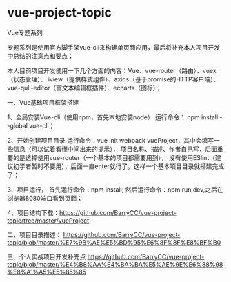 # vue-project-topic
Vue专题系列

专题系列是使用官方脚手架vue-cli来构建单页面应用，最后将补充本人项目开发中总结的注意点和要点；

本人目前项目开发使用一下几个方面的内容：Vue、vue-router（路由）、vuex（状态管理）、
iview（提供样式组件）、axios（基于promise的HTTP客户端）、vue-qull-editor（富文本编辑框插件）、echarts（图标）；

一、Vue基础项目框架搭建

1、全局安装Vue-cli（使用npm，首先本地安装node）
    运行命令： npm install --global vue-cli；
    
2、开始创建项目目录
    运行命令：vue init webpack vueProject，其中会填写一些信息（可以试着看懂中间出来的提示），
    项目名称、描述、作者自己写，后面重要的是选择使用vue-router（一个基本的项目都需要用到），
    没有使用ESlint（建议初学者暂时不要用），后面一直enter就行了，这样一个基本项目目录就搭建完成了；
    
3、项目运行，
    首先运行命令：npm install;
    然后运行命令：npm run dev,之后在浏览器8080端口看到页面；
    
4、项目结构下载：https://github.com/BarryCC/vue-project-topic/tree/master/vueProject

二、项目目录描述：
https://github.com/BarryCC/vue-project-topic/blob/master/%E7%9B%AE%E5%BD%95%E6%8F%8F%E8%BF%B0

三、个人实战项目开发补充点
https://github.com/BarryCC/vue-project-topic/blob/master/%E4%B8%AA%E4%BA%BA%E5%AE%9E%E6%88%98%E8%A1%A5%E5%85%85


